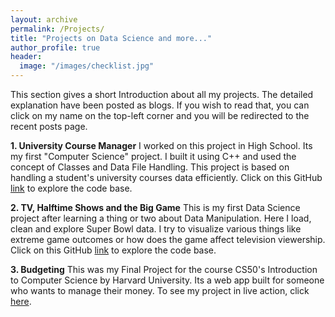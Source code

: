 ```yaml
---
layout: archive
permalink: /Projects/
title: "Projects on Data Science and more..."
author_profile: true
header:
  image: "/images/checklist.jpg"
---
```


This section gives a short Introduction about all my projects. The detailed
explanation have been posted as blogs. If you wish to read that, you can click
on my name on the top-left corner and you will be redirected to the recent posts
page.

**1. University Course Manager**
I worked on this project in High School. Its my first "Computer Science" project.
I built it using C++ and used the concept of Classes and Data File Handling.
This project is based on handling a student's university courses data efficiently.
Click on this GitHub [link](https://github.com/devanshu125/University-Course-Manager)
to explore the code base.

**2. TV, Halftime Shows and the Big Game**
This is my first Data Science project after learning a thing or two about Data Manipulation. Here I load, clean and explore Super Bowl data. I try to visualize various things like extreme game outcomes or how does the game affect television viewership.
Click on this GitHub [link](https://github.com/devanshu125/TV-Halftime-Shows-and-the-Big-Game)
to explore the code base.

**3. Budgeting**
This was my Final Project for the course CS50's Introduction to Computer Science
by Harvard University. Its a web app built for someone who wants to manage their money.
To see my project in live action, click [here](https://youtu.be/_hMlUxm6W6I).
